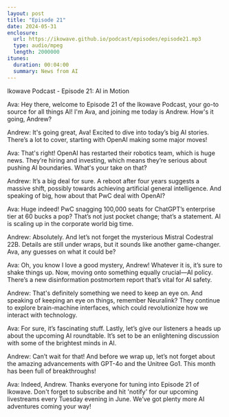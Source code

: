 ```yaml
---
layout: post
title: "Episode 21"
date: 2024-05-31
enclosure:
  url: https://ikowave.github.io/podcast/episodes/episode21.mp3
  type: audio/mpeg
  length: 2000000
itunes:
  duration: 00:04:00
  summary: News from AI
---
```

Ikowave Podcast - Episode 21: AI in Motion

Ava: Hey there, welcome to Episode 21 of the Ikowave Podcast, your go-to source for all things AI! I'm Ava, and joining me today is Andrew. How's it going, Andrew?

Andrew: It's going great, Ava! Excited to dive into today’s big AI stories. There’s a lot to cover, starting with OpenAI making some major moves!

Ava: That's right! OpenAI has restarted their robotics team, which is huge news. They’re hiring and investing, which means they’re serious about pushing AI boundaries. What's your take on that?

Andrew: It’s a big deal for sure. A reboot after four years suggests a massive shift, possibly towards achieving artificial general intelligence. And speaking of big, how about that PwC deal with OpenAI?

Ava: Huge indeed! PwC snagging 100,000 seats for ChatGPT’s enterprise tier at 60 bucks a pop? That’s not just pocket change; that’s a statement. AI is scaling up in the corporate world big time.

Andrew: Absolutely. And let’s not forget the mysterious Mistral Codestral 22B. Details are still under wraps, but it sounds like another game-changer. Ava, any guesses on what it could be?

Ava: Oh, you know I love a good mystery, Andrew! Whatever it is, it’s sure to shake things up. Now, moving onto something equally crucial—AI policy. There’s a new disinformation postmortem report that’s vital for AI safety.

Andrew: That's definitely something we need to keep an eye on. And speaking of keeping an eye on things, remember Neuralink? They continue to explore brain-machine interfaces, which could revolutionize how we interact with technology.

Ava: For sure, it’s fascinating stuff. Lastly, let’s give our listeners a heads up about the upcoming AI roundtable. It’s set to be an enlightening discussion with some of the brightest minds in AI.

Andrew: Can’t wait for that! And before we wrap up, let’s not forget about the amazing advancements with GPT-4o and the Unitree Go1. This month has been full of breakthroughs!

Ava: Indeed, Andrew. Thanks everyone for tuning into Episode 21 of Ikowave. Don't forget to subscribe and hit 'notify' for our upcoming livestreams every Tuesday evening in June. We’ve got plenty more AI adventures coming your way!

